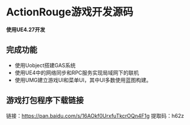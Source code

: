 # ActionRouge游戏开发源码
**使用UE4.27开发**  

## 完成功能
- 使用Uobject搭建GAS系统
- 使用UE4中的网络同步和RPC服务实现局域网下的联机
- 使用UMG建立游戏UI和菜单UI，其中UI多数使用蓝图构建。

## 游戏打包程序下载链接
链接：https://pan.baidu.com/s/16AOkf0UrxfuTkcrOQn4F1g 
提取码：h62z
